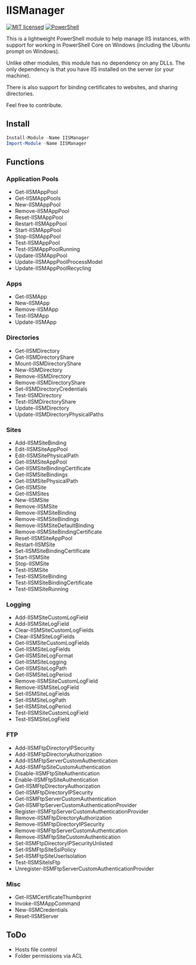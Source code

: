 # IISManager

[![MIT licensed](https://img.shields.io/badge/license-MIT-blue.svg)](https://raw.githubusercontent.com/Badgerati/IISManager/master/LICENSE.txt)
[![PowerShell](https://img.shields.io/powershellgallery/dt/iismanager.svg?label=PowerShell&colorB=085298)](https://www.powershellgallery.com/packages/IISManager)

This is a lightweight PowerShell module to help manage IIS instances, with support for working in PowerShell Core on Windows (including the Ubuntu prompt on Windows).

Unlike other modules, this module has no dependency on any DLLs. The only dependency is that you have IIS installed on the server (or your machine).

There is also support for binding certificates to websites, and sharing directories.

Feel free to contribute.

## Install

```powershell
Install-Module -Name IISManager
Import-Module -Name IISManager
```

## Functions

### Application Pools

* Get-IISMAppPool
* Get-IISMAppPools
* New-IISMAppPool
* Remove-IISMAppPool
* Reset-IISMAppPool
* Restart-IISMAppPool
* Start-IISMAppPool
* Stop-IISMAppPool
* Test-IISMAppPool
* Test-IISMAppPoolRunning
* Update-IISMAppPool
* Update-IISMAppPoolProcessModel
* Update-IISMAppPoolRecycling

### Apps

* Get-IISMApp
* New-IISMApp
* Remove-IISMApp
* Test-IISMApp
* Update-IISMApp

### Directories

* Get-IISMDirectory
* Get-IISMDirectoryShare
* Mount-IISMDirectoryShare
* New-IISMDirectory
* Remove-IISMDirectory
* Remove-IISMDirectoryShare
* Set-IISMDirectoryCredentials
* Test-IISMDirectory
* Test-IISMDirectoryShare
* Update-IISMDirectory
* Update-IISMDirectoryPhysicalPaths

### Sites

* Add-IISMSiteBinding
* Edit-IISMSiteAppPool
* Edit-IISMSitePhysicalPath
* Get-IISMSiteAppPool
* Get-IISMSiteBindingCertificate
* Get-IISMSiteBindings
* Get-IISMSitePhysicalPath
* Get-IISMSite
* Get-IISMSites
* New-IISMSite
* Remove-IISMSite
* Remove-IISMSiteBinding
* Remove-IISMSiteBindings
* Remove-IISMSiteDefaultBinding
* Remove-IISMSiteBindingCertificate
* Reset-IISMSiteAppPool
* Restart-IISMSite
* Set-IISMSiteBindingCertificate
* Start-IISMSite
* Stop-IISMSite
* Test-IISMSite
* Test-IISMSiteBinding
* Test-IISMSiteBindingCertificate
* Test-IISMSiteRunning

### Logging

* Add-IISMSiteCustomLogField
* Add-IISMSiteLogField
* Clear-IISMSiteCustomLogFields
* Clear-IISMSiteLogFields
* Get-IISMSiteCustomLogFields
* Get-IISMSiteLogFields
* Get-IISMSiteLogFormat
* Get-IISMSiteLogging
* Get-IISMSiteLogPath
* Get-IISMSiteLogPeriod
* Remove-IISMSiteCustomLogField
* Remove-IISMSiteLogField
* Set-IISMSiteLogFields
* Set-IISMSiteLogPath
* Set-IISMSiteLogPeriod
* Test-IISMSiteCustomLogField
* Test-IISMSiteLogField


### FTP

* Add-IISMFtpDirectoryIPSecurity
* Add-IISMFtpDirectoryAuthorization
* Add-IISMFtpServerCustomAuthentication
* Add-IISMFtpSiteCustomAuthentication
* Disable-IISMFtpSiteAuthentication
* Enable-IISMFtpSiteAuthentication
* Get-IISMFtpDirectoryAuthorization
* Get-IISMFtpDirectoryIPSecurity
* Get-IISMFtpServerCustomAuthentication
* Get-IISMFtpServerCustomAuthenticationProvider
* Register-IISMFtpServerCustomAuthenticationProvider
* Remove-IISMFtpDirectoryAuthorization
* Remove-IISMFtpDirectoryIPSecurity
* Remove-IISMFtpServerCustomAuthentication
* Remove-IISMFtpSiteCustomAuthentication
* Set-IISMFtpDirectoryIPSecurityUnlisted
* Set-IISMFtpSiteSslPolicy
* Set-IISMFtpSiteUserIsolation
* Test-IISMSiteIsFtp
* Unregister-IISMFtpServerCustomAuthenticationProvider

### Misc

* Get-IISMCertificateThumbprint
* Invoke-IISMAppCommand
* New-IISMCredentials
* Reset-IISMServer

## ToDo

* Hosts file control
* Folder permissions via ACL
